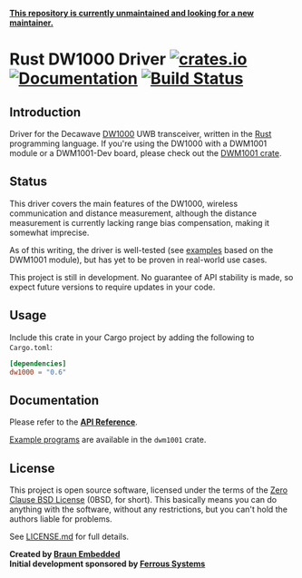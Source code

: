 [**This repository is currently unmaintained and looking for a new maintainer.**](https://github.com/braun-embedded/rust-dw1000/issues/152)

# Rust DW1000 Driver [![crates.io](https://img.shields.io/crates/v/dw1000.svg)](https://crates.io/crates/dw1000) [![Documentation](https://docs.rs/dw1000/badge.svg)](https://docs.rs/dw1000) [![Build Status](https://travis-ci.org/braun-embedded/rust-dw1000.svg?branch=master)](https://travis-ci.org/braun-embedded/rust-dw1000)

## Introduction

Driver for the Decawave [DW1000] UWB transceiver, written in the [Rust] programming language. If you're using the DW1000 with a DWM1001 module or a DWM1001-Dev board, please check out the [DWM1001 crate].

[DW1000]: https://www.decawave.com/products/dw1000
[Rust]: https://www.rust-lang.org/
[DWM1001 crate]: https://crates.io/crates/dwm1001


## Status

This driver covers the main features of the DW1000, wireless communication and distance measurement, although the distance measurement is currently lacking range bias compensation, making it somewhat imprecise.

As of this writing, the driver is well-tested (see [examples] based on the DWM1001 module), but has yet to be proven in real-world use cases.

This project is still in development. No guarantee of API stability is made, so expect future versions to require updates in your code.

[examples]: ../dwm1001/examples


## Usage

Include this crate in your Cargo project by adding the following to `Cargo.toml`:
```toml
[dependencies]
dw1000 = "0.6"
```


## Documentation

Please refer to the **[API Reference]**.

[Example programs] are available in the `dwm1001` crate.

[API Reference]: https://docs.rs/dw1000
[Example programs]: ../dwm1001/examples


## License

This project is open source software, licensed under the terms of the [Zero Clause BSD License][] (0BSD, for short). This basically means you can do anything with the software, without any restrictions, but you can't hold the authors liable for problems.

See [LICENSE.md] for full details.

[Zero Clause BSD License]: https://opensource.org/licenses/0BSD
[LICENSE.md]: LICENSE.md


**Created by [Braun Embedded](https://braun-embedded.com/)** <br />
**Initial development sponsored by [Ferrous Systems](https://ferrous-systems.com/)**
